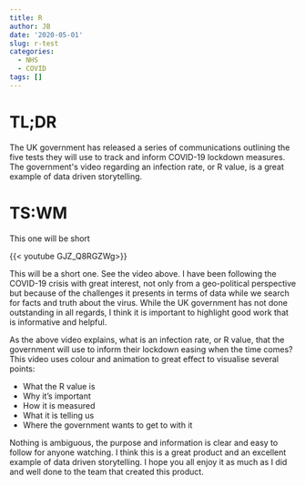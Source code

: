 ```yaml
---
title: R
author: JB
date: '2020-05-01'
slug: r-test
categories:
  - NHS
  - COVID
tags: []
---
```



# TL;DR

The UK government has released a series of communications outlining the five tests they will use to track and inform COVID-19 lockdown measures. The government's video regarding an infection rate, or R value, is a great example of data driven storytelling. 

# TS:WM
This one will be short

{{< youtube GJZ_Q8RGZWg>}}

This will be a short one. See the video above. I have been following the COVID-19 crisis with great interest, not only from a geo-political perspective but because of the challenges it presents in terms of data while we search for facts and truth about the virus. While the UK government has not done outstanding in all regards, I think it is important to highlight good work that is informative and helpful.

As the above video explains, what is an infection rate, or R value, that the government will use to inform their lockdown easing when the time comes? This video uses colour and animation to great effect to visualise several points:

* What the R value is
* Why it’s important
* How it is measured
* What it is telling us
* Where the government wants to get to with it

Nothing is ambiguous, the purpose and information is clear and easy to follow for anyone watching. I think this is a great product and an excellent example of data driven storytelling. I hope you all enjoy it as much as I did and well done to the team that created this product.
